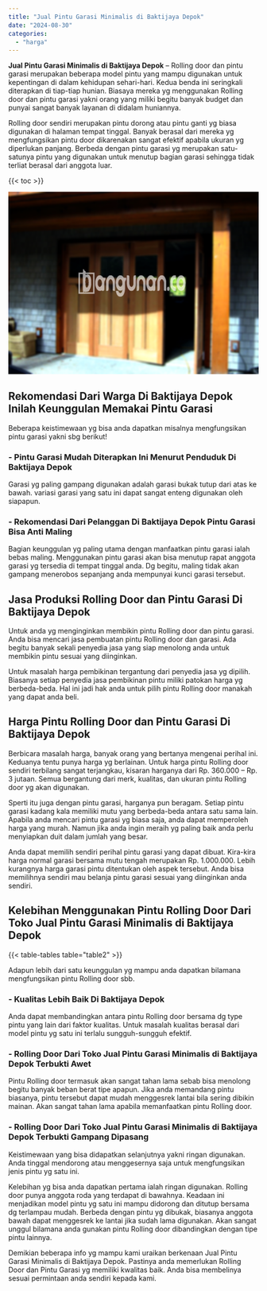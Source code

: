 ```yaml
---
title: "Jual Pintu Garasi Minimalis di Baktijaya Depok"
date: "2024-08-30"
categories: 
  - "harga"
---
```


**Jual Pintu Garasi Minimalis di Baktijaya Depok** – Rolling door dan pintu garasi merupakan beberapa model pintu yang mampu digunakan untuk kepentingan di dalam kehidupan sehari-hari. Kedua benda ini seringkali diterapkan di tiap-tiap hunian. Biasaya mereka yg menggunakan Rolling door dan pintu garasi yakni orang yang miliki begitu banyak budget dan punyai sangat banyak layanan di didalam huniannya.

Rolling door sendiri merupakan pintu dorong atau pintu ganti yg biasa digunakan di halaman tempat tinggal. Banyak berasal dari mereka yg mengfungsikan pintu door dikarenakan sangat efektif apabila ukuran yg diperlukan panjang. Berbeda dengan pintu garasi yg merupakan satu-satunya pintu yang digunakan untuk menutup bagian garasi sehingga tidak terliat berasal dari anggota luar.

{{< toc >}}

![Jual Pintu Garasi Minimalis di Baktijaya Depok](/images/pintu-garasi-61.png)

## Rekomendasi Dari Warga Di Baktijaya Depok Inilah Keunggulan Memakai Pintu Garasi

Beberapa keistimewaan yg bisa anda dapatkan misalnya mengfungsikan pintu garasi yakni sbg berikut!

### \- Pintu Garasi Mudah Diterapkan Ini Menurut Penduduk Di Baktijaya Depok

Garasi yg paling gampang digunakan adalah garasi bukak tutup dari atas ke bawah. variasi garasi yang satu ini dapat sangat enteng digunakan oleh siapapun.

### \- Rekomendasi Dari Pelanggan Di Baktijaya Depok Pintu Garasi Bisa Anti Maling

Bagian keunggulan yg paling utama dengan manfaatkan pintu garasi ialah bebas maling. Menggunakan pintu garasi akan bisa menutup rapat anggota garasi yg tersedia di tempat tinggal anda. Dg begitu, maling tidak akan gampang menerobos sepanjang anda mempunyai kunci garasi tersebut.

## Jasa Produksi Rolling Door dan Pintu Garasi Di Baktijaya Depok

Untuk anda yg menginginkan membikin pintu Rolling door dan pintu garasi. Anda bisa mencari jasa pembuatan pintu Rolling door dan garasi. Ada begitu banyak sekali penyedia jasa yang siap menolong anda untuk membikin pintu sesuai yang diinginkan.

Untuk masalah harga pembikinan tergantung dari penyedia jasa yg dipilih. Biasanya setiap penyedia jasa pembikinan pintu miliki patokan harga yg berbeda-beda. Hal ini jadi hak anda untuk pilih pintu Rolling door manakah yang dapat anda beli.

## Harga Pintu Rolling Door dan Pintu Garasi Di Baktijaya Depok

Berbicara masalah harga, banyak orang yang bertanya mengenai perihal ini. Keduanya tentu punya harga yg berlainan. Untuk harga pintu Rolling door sendiri terbilang sangat terjangkau, kisaran harganya dari Rp. 360.000 – Rp. 3 jutaan. Semua bergantung dari merk, kualitas, dan ukuran pintu Rolling door yg akan digunakan.

Sperti itu juga dengan pintu garasi, harganya pun beragam. Setiap pintu garasi kadang kala memiliki mutu yang berbeda-beda antara satu sama lain. Apabila anda mencari pintu garasi yg biasa saja, anda dapat memperoleh harga yang murah. Namun jika anda ingin meraih yg paling baik anda perlu menyiapkan duit dalam jumlah yang besar.

Anda dapat memilih sendiri perihal pintu garasi yang dapat dibuat. Kira-kira harga normal garasi bersama mutu tengah merupakan Rp. 1.000.000. Lebih kurangnya harga garasi pintu ditentukan oleh aspek tersebut. Anda bisa memilihnya sendiri mau belanja pintu garasi sesuai yang diinginkan anda sendiri.

## Kelebihan Menggunakan Pintu Rolling Door Dari Toko Jual Pintu Garasi Minimalis di Baktijaya Depok

{{< table-tables table="table2" >}}

Adapun lebih dari satu keunggulan yg mampu anda dapatkan bilamana mengfungsikan pintu Rolling door sbb.

### \- Kualitas Lebih Baik Di Baktijaya Depok

Anda dapat membandingkan antara pintu Rolling door bersama dg type pintu yang lain dari faktor kualitas. Untuk masalah kualitas berasal dari model pintu yg satu ini terlalu sungguh-sungguh efektif.

### \- Rolling Door Dari Toko Jual Pintu Garasi Minimalis di Baktijaya Depok Terbukti Awet

Pintu Rolling door termasuk akan sangat tahan lama sebab bisa menolong begitu banyak beban berat tipe apapun. Jika anda memandang pintu biasanya, pintu tersebut dapat mudah menggesrek lantai bila sering dibikin mainan. Akan sangat tahan lama apabila memanfaatkan pintu Rolling door.

### \- Rolling Door Dari Toko Jual Pintu Garasi Minimalis di Baktijaya Depok Terbukti Gampang Dipasang

Keistimewaan yang bisa didapatkan selanjutnya yakni ringan digunakan. Anda tinggal mendorong atau menggesernya saja untuk mengfungsikan jenis pintu yg satu ini.

Kelebihan yg bisa anda dapatkan pertama ialah ringan digunakan. Rolling door punya anggota roda yang terdapat di bawahnya. Keadaan ini menjadikan model pintu yg satu ini mampu didorong dan ditutup bersama dg terlampau mudah. Berbeda dengan pintu yg dibukak, biasanya anggota bawah dapat menggesrek ke lantai jika sudah lama digunakan. Akan sangat unggul bilamana anda gunakan pintu Rolling door dibandingkan dengan tipe pintu lainnya.

Demikian beberapa info yg mampu kami uraikan berkenaan Jual Pintu Garasi Minimalis di Baktijaya Depok. Pastinya anda memerlukan Rolling Door dan Pintu Garasi yg memiliki kwalitas baik. Anda bisa membelinya sesuai permintaan anda sendiri kepada kami.
